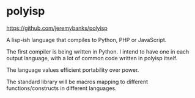 polyisp
=======

<https://github.com/jeremybanks/polyisp>

A lisp-ish language that compiles to Python, PHP or JavaScript.

The first compiler is being written in Python. I intend to have one in each output language, with a lot of common code written in polyisp itself.

The language values efficient portability over power.

The standard library will be macros mapping to different functions/constructs in different languages.
